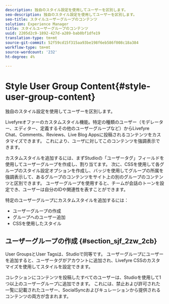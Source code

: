 ```yaml
---
description: 独自のスタイル設定を使用してユーザーを区別します。
seo-description: 独自のスタイル設定を使用してユーザーを区別します。
seo-title: スタイルユーザーグループのコンテンツ
solution: Experience Manager
title: スタイルユーザーグループのコンテンツ
uuid: 2205d2c9-1892-427d-a289-bab0bf1dfe19
translation-type: tm+mt
source-git-commit: 52f59cd15f315aa93be198f6eb586f008c18a384
workflow-type: tm+mt
source-wordcount: '232'
ht-degree: 4%

---
```



# Style User Group Content{#style-user-group-content}

独自のスタイル設定を使用してユーザーを区別します。

Livefyreオファーのカスタムスタイル機能。特定の種類のユーザー（モデレーター、エディター、定義するその他のユーザーグループなど）からLivefyre Chat、Comments、Reviews、Live Blog Appsに投稿されるコンテンツをカスタマイズできます。 これにより、ユーザに対してこのコンテンツを強調表示できます。

カスタムスタイルを追加するには、まずStudioの「ユーザータグ」フィールドを使用してユーザーグループを作成し、割り当てます。 次に、CSSを使用して各グループのスタイル設定オプションを作成し、バッジを使用してグループの所属を強調表示して、あるグループのコンテンツをサイト上の別のグループのコンテンツと区別できます。 ユーザーグループを使用すると、チームが会話のトーンを設定でき、ユーザーは自分のIDや関連性を表すことができます。

特定のユーザーグループにカスタムスタイルを追加するには：

* ユーザーグループの作成
* グループへのユーザー追加
* CSSを使用したスタイル

## ユーザーグループの作成 {#section_sjf_2zw_2cb}

User GroupsとUser Tagsは、Studioで同等です。 ユーザーグループにユーザーを追加すると、ユーザータグがアカウントに追加され、Livefyre CSSのカスタマイズを使用してスタイルを設定できます。

コレクションにコンテンツを投稿したすべてのユーザーは、Studioを使用して1つ以上のユーザーグループに追加できます。 これには、禁止および許可された一覧に記載されたユーザー、SocialSyncおよびキュレーションから提供されるコンテンツの両方が含まれます。
